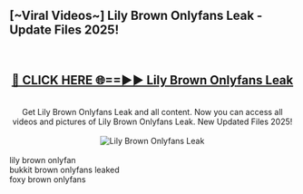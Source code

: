 <h2>[~Viral Videos~] Lily Brown Onlyfans Leak - Update Files 2025!</h2>
<br>
<div align="center">
<h2><a href="https://betterlinks.top/A2PfLJ" rel="nofollow">🔴 CLICK HERE 🌐==►► Lily Brown Onlyfans Leak</a></h2>
<br>
Get Lily Brown Onlyfans Leak and all content. Now you can access all videos and pictures of Lily Brown Onlyfans Leak. New Updated Files 2025!
<br>
<br>
<a href="https://betterlinks.top/A2PfLJ" rel="nofollow" data-target="animated-image.originalLink"><img src="https://i.ibb.co.com/WyWwxjT/player-gif2.gif" alt="Lily Brown Onlyfans Leak" style="max-width: 100%; display: inline-block;" data-target="animated-image.originalImage"></a>
</div>
<br>
lily brown onlyfan<br>
bukkit brown onlyfans leaked<br>
foxy brown onlyfans